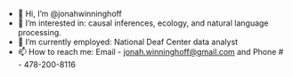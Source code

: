 - 👋 Hi, I’m @jonahwinninghoff
- 👀 I’m interested in: causal inferences, ecology, and natural language processing.
- 🌱 I’m currently employed: National Deaf Center data analyst
- 📫 How to reach me: Email - jonah.winninghoff@gmail.com and Phone # - 478-200-8116

<!---
jonahwinninghoff/jonahwinninghoff is a ✨ special ✨ repository because its `README.md` (this file) appears on your GitHub profile.
You can click the Preview link to take a look at your changes.
--->
